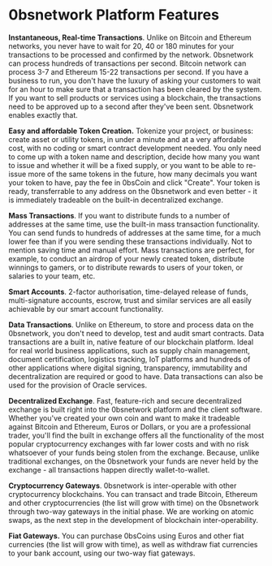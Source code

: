 # 0bsnetwork Platform Features

**Instantaneous, Real-time Transactions**. Unlike on Bitcoin and Ethereum networks, you never have to wait for 20, 40 or 180 minutes for your transactions to be processed and confirmed by the network. 0bsnetwork can process hundreds of transactions per second. Bitcoin network can process 3-7 and Ethereum 15-22 transactions per second. If you have a business to run, you don't have the luxury of asking your customers to wait for an hour to make sure that a transaction has been cleared by the system. If you want to sell products or services using a blockchain, the transactions need to be approved up to a second after they've been sent. 0bsnetwork enables exactly that.

**Easy and affordable Token Creation.** Tokenize your project, or business: create asset or utility tokens, in under a minute and at a very affordable cost, with no coding or smart contract development needed. You only need to come up with a token name and description, decide how many you want to issue and whether it will be a fixed supply, or you want to be able to re-issue more of the same tokens in the future, how many decimals you want your token to have, pay the fee in 0bsCoin and click "Create". Your token is ready, transferrable to any address on the 0bsnetwork and even better - it is immediately tradeable on the built-in decentralized exchange.

**Mass Transactions**. If you want to distribute funds to a number of addresses at the same time, use the built-in mass transaction functionality. You can send funds to hundreds of addresses at the same time, for a much lower fee than if you were sending these transactions individually. Not to mention saving time and manual effort. Mass transactions are perfect, for example, to conduct an airdrop of your newly created token, distribute winnings to gamers, or to distribute rewards to users of your token, or salaries to your team, etc.

**Smart Accounts**. 2-factor authorisation, time-delayed release of funds, multi-signature accounts, escrow, trust and similar services are all easily achievable by our smart account functionality.

**Data Transactions**. Unlike on Ethereum, to store and process data on the 0bsnetwork, you don't need to develop, test and audit smart contracts. Data transactions are a built in, native feature of our blockchain platform. Ideal for real world business applications, such as supply chain management, document certification, logistics tracking, IoT platforms and hundreds of other applications where digital signing, transparency, immutability and decentralization are required or good to have. Data transactions can also be used for the provision of Oracle services.

**Decentralized Exchange**. Fast, feature-rich and secure decentralized exchange is built right into the 0bsnetwork platform and the client software. Whether you've created your own coin and want to make it tradeable against Bitcoin and Ethereum, Euros or Dollars, or you are a professional trader, you'll find the built in exchange offers all the functionality of the most popular cryptocurrency exchanges with far lower costs and with no risk whatsoever of your funds being stolen from the exchange. Because, unlike traditional exchanges, on the 0bsnetwork your funds are never held by the exchange - all transactions happen directly wallet-to-wallet.

**Cryptocurrency Gateways**. 0bsnetwork is inter-operable with other cryptocurrency blockchains. You can transact and trade Bitcoin, Ethereum and other cryptocurrencies \(the list will grow with time\) on the 0bsnetwork through two-way gateways in the initial phase. We are working on atomic swaps, as the next step in the development of blockchain inter-operability.

**Fiat Gateways.** You can purchase 0bsCoins using Euros and other fiat currencies \(the list will grow with time\), as well as withdraw fiat currencies to your bank account, using our two-way fiat gateways.


